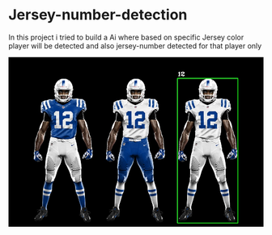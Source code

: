 # Jersey-number-detection
In this project i tried to build a Ai where based on specific Jersey color player will be detected and also jersey-number detected for that player only

![Output Image](./output_image.jpg?raw=true)
